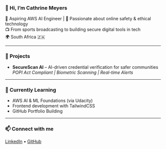 ### 👋 Hi, I’m Cathrine Meyers

🎯 Aspiring AWS AI Engineer | 💬 Passionate about online safety & ethical technology  
📺 From sports broadcasting to building secure digital tools in tech  
🌍 South Africa 🇿🇦

---

### 🔭 Projects
- **SecureScan AI** – AI-driven credential verification for safer communities  
  _POPI Act Compliant | Biometric Scanning | Real-time Alerts_

---

### 🌱 Currently Learning
- AWS AI & ML Foundations (via Udacity)
- Frontend development with TailwindCSS
- GitHub Portfolio Building

---

### 📫 Connect with me  
[LinkedIn](www.linkedin.com/in/cathrine-meyers-41483ba0) • [GitHub](https://github.com/Kate-90-maker)

